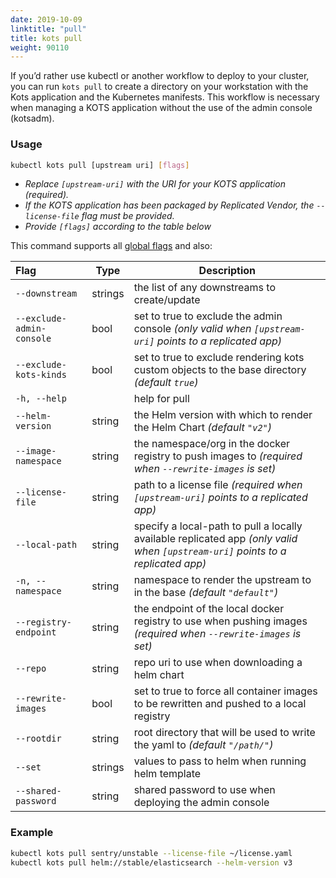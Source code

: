 ```yaml
---
date: 2019-10-09
linktitle: "pull"
title: kots pull
weight: 90110
---
```


If you’d rather use kubectl or another workflow to deploy to your cluster, you can run `kots pull` to create a directory on your workstation with the Kots application and the Kubernetes manifests. This workflow is necessary when managing a KOTS application without the use of the admin console (kotsadm).

### Usage
```bash
kubectl kots pull [upstream uri] [flags]
```
* _Replace `[upstream-uri]` with the URI for your KOTS application (required)._
* _If the KOTS application has been packaged by Replicated Vendor, the `--license-file` flag must be provided._
* _Provide `[flags]` according to the table below_

This command supports all [global flags](/kots-cli/global-flags/) and also:


| Flag                 | Type | Description |
|:----------------------|------|-------------|
| `--downstream` |  strings |  the list of any downstreams to create/update |
| `--exclude-admin-console` |  bool  |  set to true to exclude the admin console _(only valid when `[upstream-uri]` points to a replicated app)_ |
| `--exclude-kots-kinds` |  bool  | set to true to exclude rendering kots custom objects to the base directory _(default `true`)_ |
| `-h, --help`  |          |  help for pull |
| `--helm-version` | string | the Helm version with which to render the Helm Chart _(default `"v2"`)_ |
| `--image-namespace` |  string  |  the namespace/org in the docker registry to push images to _(required when `--rewrite-images` is set)_ |
| `--license-file` |  string |   path to a license file _(required when `[upstream-uri]` points to a replicated app)_ |
| `--local-path` |  string   |   specify a local-path to pull a locally available replicated app _(only valid when `[upstream-uri]` points to a replicated app)_ |
| `-n, --namespace` |  string      |   namespace to render the upstream to in the base _(default `"default"`)_ |
| `--registry-endpoint` |  string  |   the endpoint of the local docker registry to use when pushing images _(required when `--rewrite-images` is set)_|
| `--repo`  | string  |   repo uri to use when downloading a helm chart |
| `--rewrite-images` |  bool   |  set to true to force all container images to be rewritten and pushed to a local registry |
| `--rootdir` |  string  |  root directory that will be used to write the yaml to _(default `"/path/"`)_ |
| `--set`  | strings  |  values to pass to helm when running helm template |
| `--shared-password` | string  | shared password to use when deploying the admin console |

### Example
```bash
kubectl kots pull sentry/unstable --license-file ~/license.yaml
kubectl kots pull helm://stable/elasticsearch --helm-version v3
```
